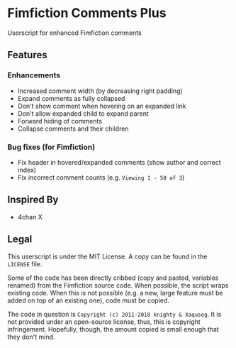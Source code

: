 # Fimfiction Comments Plus
Userscript for enhanced Fimfiction comments

## Features

### Enhancements
* Increased comment width (by decreasing right padding)
* Expand comments as fully collapsed
* Don't show comment when hovering on an expanded link
* Don't allow expanded child to expand parent
* Forward hiding of comments
* Collapse comments and their children

### Bug fixes (for Fimfiction)
* Fix header in hovered/expanded comments (show author and correct index)
* Fix incorrect comment counts (e.g. `Viewing 1 - 50 of 3`)

## Inspired By

* 4chan X

## Legal

This userscript is under the MIT License. A copy can be found in the `LICENSE` file.

Some of the code has been directly cribbed (copy and pasted, variables renamed) from the Fimfiction source code. When possible, the script wraps existing code. When this is not possible (e.g. a new, large feature must be added on top of an existing one), code must be copied.

The code in question is `Copyright (c) 2011-2018 knighty & Xaquseg`. It is not provided under an open-source license, thus, this is copyright infringement. Hopefully, though, the amount copied is small enough that they don't mind.

